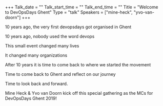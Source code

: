 +++
Talk_date = ""
Talk_start_time = ""
Talk_end_time = ""
Title = "Welcome to DevOpsDays Ghent"
Type = "talk"
Speakers = ["mine-heck", "yvo-van-doorn"]
+++

10 years ago, the very first devopsdays got organised in Ghent

10 years ago, nobody used the word devops

This small event changed many lives

It changed many organizations

After 10 years it is time to come back to where we started the movement

Time to come back to Ghent and reflect on our journey

Time to look back and forward.

Mine Heck & Yvo van Doorn kick off this special gathering as the MCs for DevOpsDays Ghent 2019!